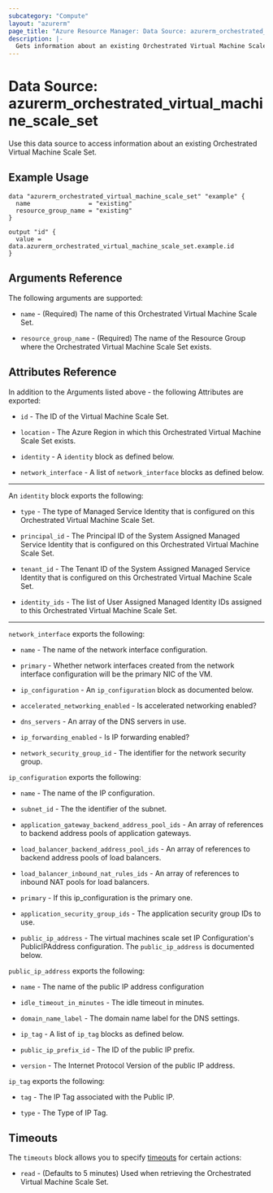 ```yaml
---
subcategory: "Compute"
layout: "azurerm"
page_title: "Azure Resource Manager: Data Source: azurerm_orchestrated_virtual_machine_scale_set"
description: |-
  Gets information about an existing Orchestrated Virtual Machine Scale Set.
---
```


# Data Source: azurerm_orchestrated_virtual_machine_scale_set

Use this data source to access information about an existing Orchestrated Virtual Machine Scale Set.

## Example Usage

```hcl
data "azurerm_orchestrated_virtual_machine_scale_set" "example" {
  name                = "existing"
  resource_group_name = "existing"
}

output "id" {
  value = data.azurerm_orchestrated_virtual_machine_scale_set.example.id
}
```

## Arguments Reference

The following arguments are supported:

* `name` - (Required) The name of this Orchestrated Virtual Machine Scale Set.

* `resource_group_name` - (Required) The name of the Resource Group where the Orchestrated Virtual Machine Scale Set exists.

## Attributes Reference

In addition to the Arguments listed above - the following Attributes are exported:

* `id` - The ID of the Virtual Machine Scale Set.

* `location` - The Azure Region in which this Orchestrated Virtual Machine Scale Set exists.

* `identity` - A `identity` block as defined below.

* `network_interface` - A list of `network_interface` blocks as defined below.

---

An `identity` block exports the following:

* `type` - The type of Managed Service Identity that is configured on this Orchestrated Virtual Machine Scale Set.

* `principal_id` - The Principal ID of the System Assigned Managed Service Identity that is configured on this Orchestrated Virtual Machine Scale Set.

* `tenant_id` - The Tenant ID of the System Assigned Managed Service Identity that is configured on this Orchestrated Virtual Machine Scale Set.

* `identity_ids` - The list of User Assigned Managed Identity IDs assigned to this Orchestrated Virtual Machine Scale Set.

---

`network_interface` exports the following:

* `name` - The name of the network interface configuration.

* `primary` - Whether network interfaces created from the network interface configuration will be the primary NIC of the VM.

* `ip_configuration` - An `ip_configuration` block as documented below.

* `accelerated_networking_enabled` - Is accelerated networking enabled?

* `dns_servers` - An array of the DNS servers in use.

* `ip_forwarding_enabled` - Is IP forwarding enabled?

* `network_security_group_id` - The identifier for the network security group.

`ip_configuration` exports the following:

* `name` - The name of the IP configuration.

* `subnet_id` - The the identifier of the subnet.

* `application_gateway_backend_address_pool_ids` - An array of references to backend address pools of application gateways.

* `load_balancer_backend_address_pool_ids` - An array of references to backend address pools of load balancers.

* `load_balancer_inbound_nat_rules_ids` - An array of references to inbound NAT pools for load balancers.

* `primary` -  If this ip_configuration is the primary one.

* `application_security_group_ids` -  The application security group IDs to use.

* `public_ip_address` - The virtual machines scale set IP Configuration's PublicIPAddress configuration. The `public_ip_address` is documented below.

`public_ip_address` exports the following:

* `name` - The name of the public IP address configuration

* `idle_timeout_in_minutes` - The idle timeout in minutes.

* `domain_name_label` - The domain name label for the DNS settings.

* `ip_tag` - A list of `ip_tag` blocks as defined below.

* `public_ip_prefix_id` - The ID of the public IP prefix.

* `version` - The Internet Protocol Version of the public IP address.


`ip_tag` exports the following:

* `tag` - The IP Tag associated with the Public IP.

* `type` - The Type of IP Tag.

## Timeouts

The `timeouts` block allows you to specify [timeouts](https://www.terraform.io/language/resources/syntax#operation-timeouts) for certain actions:

* `read` - (Defaults to 5 minutes) Used when retrieving the Orchestrated Virtual Machine Scale Set.
